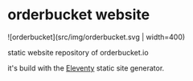 # orderbucket website
![orderbucket](src/img/orderbucket.svg | width=400)

static website repository of orderbucket.io

it's build with the [Eleventy](https://github.com/11ty/eleventy) static site generator.
